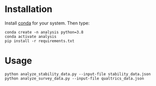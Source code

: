 # Installation

Install [conda](https://docs.anaconda.com/miniconda/) for your system. Then type:

```commandline
conda create -n analysis python=3.8
conda activate analysis
pip install -r requirements.txt
```

# Usage

```commandline
python analyze_stability_data.py --input-file stability_data.json
python analyze_survey_data.py --input-file qualtrics_data.json
```
